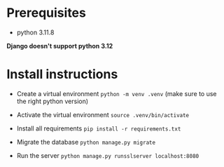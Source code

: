 # Prerequisites 

- python 3.11.8

__Django doesn't support python 3.12__

# Install instructions

- Create a virtual environment `python -m venv .venv` (make sure to use the right python version)

- Activate the virtual environment `source .venv/bin/activate`

- Install all requirements `pip install -r requirements.txt`

- Migrate the database `python manage.py migrate`
- Run the server `python manage.py runsslserver localhost:8080`